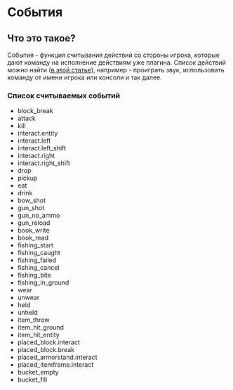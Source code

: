 # События

## Что это такое?

События - функция считывания действий со стороны игрока, которые дают команду на исполнение действиям уже плагина. Список действий можно найти \([в этой статье](actions.md)\), например - проиграть звук, использовать команду от имени игрока или консоли и так далее.

### Список считываемых событий

* block\_break 
* attack 
* kill 
* interact.entity
* interact.left
* interact.left\_shift
* interact.right
* interact.right\_shift
* drop
* pickup
* eat
* drink
* bow\_shot
* gun\_shot
* gun\_no\_ammo
* gun\_reload
* book\_write
* book\_read
* fishing\_start
* fishing\_caught
* fishing\_failed
* fishing\_cancel
* fishing\_bite
* fishing\_in\_ground
* wear
* unwear
* held
* unheld
* item\_throw
* item\_hit\_ground
* item\_hit\_entity
* placed\_block.interact
* placed\_block.break
* placed\_armorstand.interact
* placed\_itemframe.interact
* bucket\_empty
* bucket\_fill

